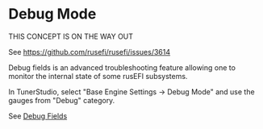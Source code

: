 # Debug Mode

THIS CONCEPT IS ON THE WAY OUT

See <https://github.com/rusefi/rusefi/issues/3614>

Debug fields is an advanced troubleshooting feature allowing one to monitor the internal state of some rusEFI subsystems.

In TunerStudio, select "Base Engine Settings -> Debug Mode" and use the gauges from "Debug" category.

See [Debug Fields](Debug-Fields.md)
